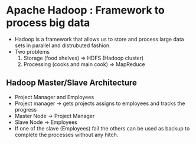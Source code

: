 # Apache Hadoop : Framework to process big data

- Hadoop is a framework that allows us to store and process large data sets in parallel and distrubuted fashion.
- Two problems
  1. Storage (food shelves) => HDFS (Hadoop cluster)
  2. Processing (cooks and main cook) => MapReduce

## Hadoop Master/Slave Architecture

- Project Manager and Employees
- Project manager -> gets projects assigns to employees and tracks the progress
- Master Node -> Project Manager
- Slave Node -> Employees
- If one of the slave (Employees) fail the others can be used as backup to complete the processes without any hitch.
